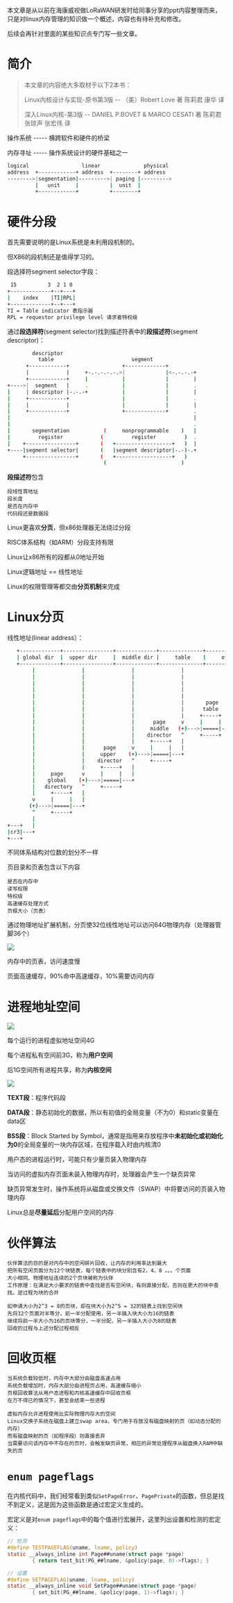 本文章是从以前在海康威视做LoRaWAN研发时给同事分享的ppt内容整理而来，只是对linux内存管理的知识做一个概述，内容也有待补充和修改。

后续会再针对里面的某些知识点专门写一些文章。

# 简介

> 本文章的内容绝大多取材于以下2本书：
>
> Linux内核设计与实现-原书第3版 -- （美）Robert Love 著   陈莉君   康华   译
>
> 深入Linux内核-第3版 -- DANIEL P.BOVET & MARCO CESATI 著   陈莉君 张琼声  张宏伟 译

操作系统 ----- 横跨软件和硬件的桥梁

内存寻址 ----- 操作系统设计的硬件基础之一

```sh
logical                 linear              physical
address  +------------+ address  +--------+ address
-------->|segmentation|--------->| paging |--------->
         |   unit     |          |  unit  |
         +------------+          +--------+
```

# 硬件分段

首先需要说明的是Linux系统是未利用段机制的。

但X86的段机制还是值得学习的。

段选择符segment selector字段：
```sh
 15          3  2 1 0
+-------------+--+---+
|    index    |TI|RPL|
+-------------+--+---+
TI = Table indicator 表指示器
RPL = requestor privilege level 请求者特权级
```

通过**段选择符**(segment selector)找到描述符表中的**段描述符**(segment descriptor)：
```sh
        descriptor
          table                         segment 
      +------------+                 +-------------+
      |            |     +-.-.-.-.-.>|             |<-.-.-.-+
      +------------+     |           |             |        |
+---->|  segment   |     .           |             |        .
|     | descriptor |-.-.-+           |             |        |
|     +------------+                 |             |        .
|     |            |                 |             |        |
|     +------------+                 +-------------+        .
|                                                           |
|                                                           .
|       segmentation           (     nonprogrammable    )   |
|         register            (         register         )  .
|    +----------------+       (   +------------------+   )  |
+----|segment selector|       (   |segment descriptor|-.-)-.+
     +----------------+       (   +------------------+   )
                               (                        )
```

**段描述符**包含

```
段线性首地址
段长度
是否在内存中
代码段还是数据段
```

Linux更喜欢**分页**，但x86处理器无法绕过分段

RISC体系结构（如ARM）分段支持有限

Linux让x86所有的段都从0地址开始

Linux逻辑地址 == 线性地址

Linux的权限管理等都交由**分页机制**来完成

# Linux分页

线性地址(linear address）：
```sh
   +-------------+----------------+-------------+--------------+-------------+
   | global dir  |  upper dir     |  middle dir |     table    |     offset  |
   +-------------+----------------+-------------+--------------+-------------+
        |               |               |               |               |        
        |               |               |               |               |             
        |               |               |               |               |      page   
        |               |               |               |               |     +------+
        |               |               |               |               v     |      |
        |               |               |               |       page   (+)--->|======|
        |               |               |               |      table    ^     |      |
        |               |               |               |     +-----+   |     |      |
        |               |               |      page     v     |     |   |     +------+
        |               |               |     middle   (+)--->|=====|---+  
        |               |               |    director   ^     +-----+      
        |               |               |     +-----+   |                  
        |               |      page     v     |     |   |                  
        |               |     upper    (+)--->|=====|---+                  
        |               |    director   ^     +-----+                      
        |               |     +-----+   |                                  
        |     page      v     |     |   |                                  
        |    global    (+)--->|=====|---+                                  
        |   directory   ^     +-----+                                      
        |     +-----+   |                                        
        v     |     |   |                                     
       (+)--->|=====|---+                                                
        ^     +-----+                                           
        |                                              
+---+   |
|cr3|---+
+---+
```

不同体系结构对位数的划分不一样

页目录和页表包含以下内容

```
是否在内存中
读写权限
特权级
高速缓存处理方式
页框大小（页表）
```

通过物理地址扩展机制，分页使32位线性地址可以访问64G物理内存（处理器管脚36个）

![](http://chenxiaosong.com/pictures/mm-cache.png)

内存中的页表，访问速度慢

页面高速缓存，90%命中高速缓存，10%需要访问内存

# 进程地址空间

![](http://chenxiaosong.com/pictures/mm-virt-addr-space.png)

每个运行的进程虚拟地址空间4G

每个进程私有空间前3G，称为**用户空间**

后1G空间所有进程共享，称为**内核空间**

![](http://chenxiaosong.com/pictures/mm-layout.png)

**TEXT段**：程序代码段

**DATA段**：静态初始化的数据，所以有初值的全局变量（不为0）和static变量在data区

**BSS段**：Block Started by Symbol，通常是指用来存放程序中**未初始化或初始化为0**的全局变量的一块内存区域，在程序载入时由内核清0

用户态的进程运行时，可能只有少量页装入物理内存

当访问的虚拟内存页面未装入物理内存时，处理器会产生一个缺页异常

缺页异常发生时，操作系统将从磁盘或交换文件（SWAP）中将要访问的页装入物理内存

Linux总是**尽量延后**分配用户空间的内存

# 伙伴算法

```
伙伴算法的目的是对内存中的空闲碎片回收，让内存的利用率达到最大
把所有空闲页面分为12个块链表，每个链表中的块分别含有2，4，8 。。。个页面
大小相同、物理地址连续的2个页块被称为伙伴
工作原理：在满足大小要求的链表中查找是否有空闲块，有则直接分配，否则在更大的块中查找。逆过程为块的合并

如申请大小为2^3 = 8的页块，却在块大小为2^5 = 32的链表上找到空闲块
先将32个页面对半等分，前一半分配使用，另一半插入块大小为16的链表
继续将前一半大小为16的页块等分，一半分配，另一半插入大小为8的链表
回收的过程与上述分配过程相反
```

# 回收页框

```
当系统负载较低时，内存中大部分由磁盘高速占用
系统负载增加时，内存大部分由进程页占用，高速缓存缩小
页框回收算法从用户态进程和内核高速缓存中回收页框
在万不得已的情况下，甚至会结束一些进程

虚拟内存允许进程使用比实际物理内存大的空间
Linux交换子系统在磁盘上建立swap area，专门用于存放没有磁盘映射的页（如动态分配的内存）
而有磁盘映射的页（如程序段）则直接丢弃
当需要访问该内存中不存在的页时，会触发缺页异常，相应的异常处理程序从磁盘换入RAM中缺失的页
```

# `enum pageflags`

在内核代码中，我们经常看到类似`SetPageError`、`PagePrivate`的函数，但总是找不到定义，这是因为这些函数是通过宏定义生成的。

宏定义是对`enum pageflags`中的每个值进行宏展开，这里列出设置和检测的宏定义：
```c
// 检测
#define TESTPAGEFLAG(uname, lname, policy)                       
static __always_inline int Page##uname(struct page *page)        
        { return test_bit(PG_##lname, &policy(page, 0)->flags); }

// 设置                                          
#define SETPAGEFLAG(uname, lname, policy)                        
static __always_inline void SetPage##uname(struct page *page)    
        { set_bit(PG_##lname, &policy(page, 1)->flags); }        
```